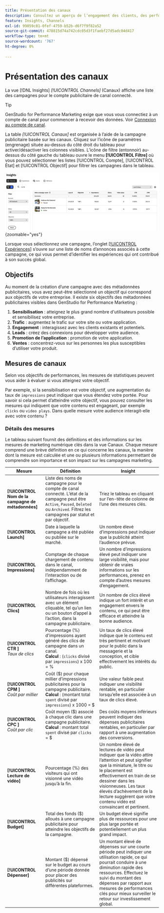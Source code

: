 ```yaml
---
title: Présentation des canaux
description: Consultez un aperçu de l’engagement des clients, des performances, du budget et des dépenses pour les campagnes marketing dans Adobe GenStudio for Performance Marketing.
feature: Insights, Channels
exl-id: 99059c81-0fef-4759-b52b-d6f7f9f82a52
source-git-commit: 478815d74a742cdc05d3f1faebf27d5adc04d417
workflow-type: tm+mt
source-wordcount: '767'
ht-degree: 0%

---
```


# Présentation des canaux

La vue [!DNL Insights] _[!UICONTROL Channels]_ (Canaux) affiche une liste des campagnes pour le compte publicitaire de canal connecté.

>[!TIP]
>
>GenStudio for Performance Marketing exige que vous vous connectiez à un compte de canal pour commencer à recevoir des données. Voir [Connexion au compte de canal](connect-channel.md).

La table _[!UICONTROL Canaux]_ est organisée à l’aide de la campagne publicitaire basée sur les canaux. Cliquez sur l’icône de paramètres (engrenage) située au-dessus du côté droit du tableau pour activer/désactiver les colonnes visibles. L’icône de filtre (entonnoir) au-dessus du côté gauche du tableau ouvre le menu **[!UICONTROL Filtre]** où vous pouvez sélectionner les listes [!UICONTROL Compte], [!UICONTROL État] et [!UICONTROL Objectif] pour filtrer les campagnes dans le tableau.

![Filtre de canaux et table](/help/assets/insights-channels-filter.png){zoomable="yes"}

Lorsque vous sélectionnez une campagne, l’onglet [[!UICONTROL Expériences]](experiences.md) s’ouvre sur une liste de noms d’annonces associés à cette campagne, ce qui vous permet d’identifier les expériences qui ont contribué à son succès global.

## Objectifs

Au moment de la création d’une campagne avec des métadonnées publicitaires, vous avez peut-être sélectionné un objectif qui correspond aux objectifs de votre entreprise. Il existe six objectifs des métadonnées publicitaires visibles dans GenStudio for Performance Marketing :

1. **Sensibilisation** : atteignez le plus grand nombre d&#39;utilisateurs possible et sensibilisez votre entreprise.
1. **Trafic** : augmentez le trafic sur votre site ou votre application.
1. **Engagement** : interagissez avec les clients existants et potentiels.
1. **Leads** : créez des connexions pour développer votre audience.
1. **Promotion de l’application** : promotion de votre application.
1. **Ventes** : concentrez-vous sur les personnes les plus susceptibles d’utiliser votre produit.

## Mesures de canaux

Selon vos objectifs de performances, les mesures de statistiques peuvent vous aider à évaluer si vous atteignez votre objectif.

Par exemple, si la sensibilisation est votre objectif, une augmentation du taux de `impressions` peut indiquer que vous étendez votre portée. Pour savoir si cela permet d’atteindre votre objectif, vous pouvez consulter les mesures qui indiquent que votre contenu est engageant, par exemple `clicks` ou `video plays`. Dans quelle mesure votre audience interagit-elle avec votre contenu ?

### Détails des mesures

Le tableau suivant fournit des définitions et des informations sur les mesures de marketing numérique clés dans la vue Canaux. Chaque mesure comprend une brève définition en ce qui concerne les canaux, la manière dont la mesure est calculée et une ou plusieurs informations permettant de comprendre son importance et son impact sur les campagnes marketing.

| Mesure | Définition | Insight |
| ----------- | ----------------------------- | -------------------------------- |
| **[!UICONTROL Nom de la campagne de métadonnées]** | Liste des noms de campagne pour le compte de canal connecté. L’état de la campagne peut être `Active`, `Paused`, `Deleted` ou `Archived`. Filtrez les campagnes par statut et par objectif. | Triez le tableau en cliquant sur l’en-tête de colonne de l’une des mesures clés. |
| **[!UICONTROL Launch]** | Date à laquelle la campagne a été publiée ou publiée sur le marché. | Un nombre élevé d’impressions peut indiquer que la publicité atteint l’audience prévue. |
| **[!UICONTROL Impressions]** | Comptage de chaque chargement de contenu dans le canal, indépendamment de l’interaction ou de l’affichage. | Un nombre d’impressions élevé peut indiquer une large visibilité, mais pour obtenir de vraies informations sur les performances, prenez en compte d’autres mesures d’engagement. |
| **[!UICONTROL Clics]** | Nombre de fois où les utilisateurs interagissent avec un élément cliquable, tel qu’un lien ou un bouton d’appel à l’action, dans la campagne publicitaire. | Un nombre de clics élevé indique un fort intérêt et un engagement envers le contenu, ce qui peut être efficace et atteindre la bonne audience. |
| **[!UICONTROL CTR ]**<br>_Taux de clics_ | Pourcentage (%) d&#39;impressions ayant généré des clics de campagne dans un canal.<br>**Calcul** : (`clicks` divisé par `impressions`) x 100 = % | Un taux de clics élevé indique que le contenu est très pertinent et motivant pour le public dans la messagerie et la conception, et cible effectivement les intérêts du public. |
| **[!UICONTROL CPM ]**<br>_Coût par millier_ | Coût ($) pour chaque millier d’impressions publicitaires pour la campagne publicitaire. <br>**Calcul** : (montant total `spent` divisé par `impressions`) x 1000 = $ | Une valeur faible peut indiquer une visibilité rentable, en particulier lorsqu’elle est associée à un taux de clics élevé. |
| **[!UICONTROL CPC ]**<br>_Coût par clic_ | Coût moyen ($) associé à chaque clic dans une campagne publicitaire.<br>**Calcul** : montant total `spent` divisé par `clicks` = $ | Des coûts moyens inférieurs peuvent indiquer des dépenses publicitaires rentables, en particulier par rapport à une augmentation des conversions. |
| **[!UICONTROL Lecture de vidéo]** | Pourcentage (%) des visiteurs qui ont visionné une vidéo jusqu’à la fin. | Un nombre élevé de lectures de vidéo peut indiquer que la vidéo attire l’attention et peut signifier que la miniature, le titre ou le placement est effectivement en train de se dessiner dans les visionneuses. Les taux élevés d’achèvement de la lecture suggèrent que votre contenu vidéo est convaincant et pertinent. |
| **[!UICONTROL Budget]** | Total des fonds ($) alloués à une campagne publicitaire pour atteindre les objectifs de la campagne. | Un budget élevé signifie plus de ressources pour une plus large portée et potentiellement un plus grand impact. |
| **[!UICONTROL Dépenser]** | Montant ($) dépensé sur le budget au cours d’une période donnée pour placer des publicités sur différentes plateformes. | Un montant élevé de dépenses sur une courte période peut indiquer une utilisation rapide, ce qui pourrait conduire à une diminution rapide des ressources. Effectuez le suivi du montant des dépenses par rapport aux mesures de performances clés pour mieux surveiller le retour sur investissement global. |
